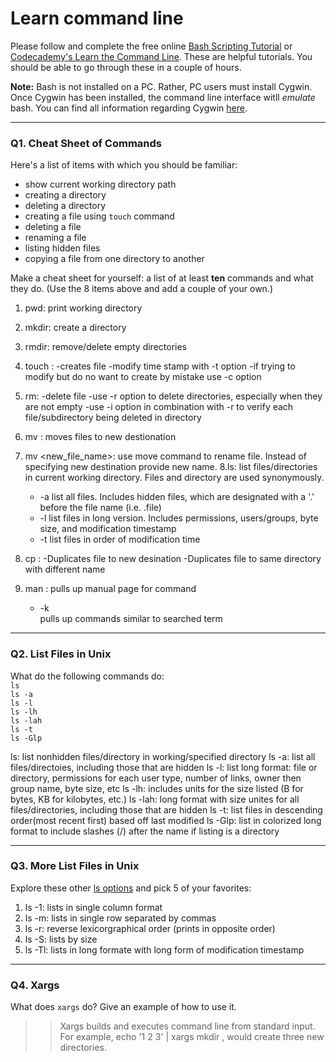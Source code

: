 # Learn command line

Please follow and complete the free online [Bash Scripting Tutorial](https://ryanstutorials.net/bash-scripting-tutorial/) or [Codecademy's Learn the Command Line](https://www.codecademy.com/learn/learn-the-command-line). These are helpful tutorials. You should be able to go through these in a couple of hours.

**Note:** Bash is not installed on a PC. Rather, PC users must install Cygwin. Once Cygwin has been installed, the command line interface witll _emulate_ bash. You can find all information regarding Cygwin [here](https://www.cygwin.com/).

---

### Q1.  Cheat Sheet of Commands  

Here's a list of items with which you should be familiar:  
* show current working directory path
* creating a directory
* deleting a directory
* creating a file using `touch` command
* deleting a file
* renaming a file
* listing hidden files
* copying a file from one directory to another

Make a cheat sheet for yourself: a list of at least **ten** commands and what they do.  (Use the 8 items above and add a couple of your own.)  

> >
1. pwd: print working directory
2. mkdir: create a directory
3. rmdir: remove/delete empty directories
4. touch <file>:
	-creates file
	-modify time stamp with -t option
	-if trying to modify but do no want to create by mistake use -c option  
5. rm:
	-delete file
	-use -r option to delete directories, especially when they are not empty
	-use -i option in combination with -r to verify each file/subdirectory being deleted in directory
6. mv <file> <desination>: moves files to new destionation
7. mv <file> <new_file_name>: use move command to rename file. Instead of specifying new destination provide new name.
8.ls: list files/directories in current working directory. Files and directory are used synonymously. 
	- -a list all files. Includes hidden files, which are designated with a '.' before the file name (i.e. .file) 
	- -l list files in long version. Includes permissions, users/groups, byte size, and modification timestamp
	- -t list files in order of modification time

9. cp <file> <destination>:
	-Duplicates file to new desination
	-Duplicates file to same directory with different name
10. man <command>: pulls up manual page for command
	- -k <search term> pulls up commands similar to searched term
> >

---

### Q2.  List Files in Unix  
What do the following commands do:  
`ls`  
`ls -a`  
`ls -l`  
`ls -lh`  
`ls -lah`  
`ls -t`  
`ls -Glp`  

> >
ls: 	list nonhidden files/directory in working/specified directory
ls -a: 	list all files/directoies, including those that are hidden
ls -l:	list long format: file or directory, permissions for each user type, number of links, owner then group name, byte size, etc
ls -lh: includes units for the size listed (B for bytes, KB for kilobytes, etc.)
ls -lah: long format with size unites for all files/directories, including those that are hidden
ls -t: list files in descending order(most recent first) based off last modified
ls -Glp: list in colorized long format to include slashes (/) after the name if listing is a directory 
> >

---

### Q3.  More List Files in Unix  

Explore these other [ls options](http://www.techonthenet.com/unix/basic/ls.php) and pick 5 of your favorites:

> > 
1. ls -1: lists in single column format
2. ls -m: lists in single row separated by commas
3. ls -r: reverse lexicorgraphical order (prints in opposite order)
4. ls -S: lists by size
5. ls -Tl: lists in long formate with long form of modification timestamp
> >

---

### Q4.  Xargs   

What does `xargs` do? Give an example of how to use it.

> > Xargs builds and executes command line from standard input.
For example, echo '1 2 3' | xargs mkdir , would create three new directories.

